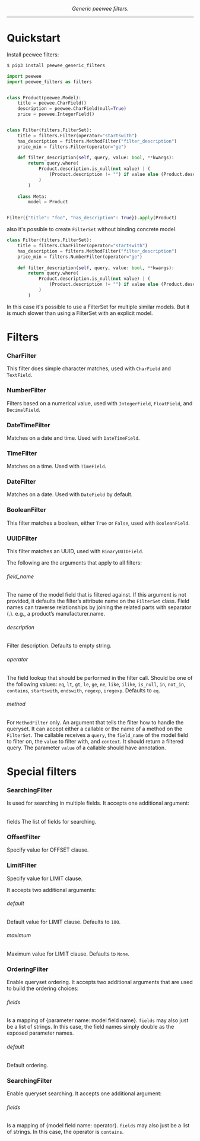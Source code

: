 <p align="center">
    <em>Generic peewee filters.</em>
</p>

---

# Quickstart

Install peewee filters:

```bash
$ pip3 install peewee_generic_filters
```


```python
import peewee
import peewee_filters as filters


class Product(peewee.Model):
    title = peewee.CharField()
    description = peewee.CharField(null=True)
    price = peewee.IntegerField()


class Filter(filters.FilterSet):
    title = filters.Filter(operator="startswith")
    has_description = filters.MethodFilter("filter_description")
    price_min = filters.Filter(operator="ge")
    
    def filter_description(self, query, value: bool, **kwargs):    
        return query.where(
            Product.description.is_null(not value) | (
                (Product.description != "") if value else (Product.description == "")
            )
        )
    
    class Meta:
        model = Product


Filter({"title": "foo", "has_description": True}).apply(Product)
```

also it's possible to create `FilterSet` without binding concrete model.  

```python
class Filter(filters.FilterSet):
    title = filters.CharFilter(operator="startswith")
    has_description = filters.MethodFilter("filter_description")
    price_min = filters.NumberFilter(operator="ge")
    
    def filter_description(self, query, value: bool, **kwargs):    
        return query.where(
            Product.description.is_null(not value) | (
                (Product.description != "") if value else (Product.description == "")
            )
        )
```

In this case it's possible to use a FilterSet for multiple similar models.
But it is much slower than using a FilterSet with an explicit model.   

# Filters

### CharFilter
This filter does simple character matches, used with `CharField` and `TextField`.

### NumberFilter
Filters based on a numerical value, used with `IntegerField`, `FloatField`, and `DecimalField`.

### DateTimeFilter
Matches on a date and time. Used with `DateTimeField`.

### TimeFilter
Matches on a time. Used with `TimeField`.

### DateFilter
Matches on a date. Used with `DateField` by default.

### BooleanFilter
This filter matches a boolean, either `True` or `False`, used with `BooleanField`.

### UUIDFilter
This filter matches an UUID, used with `BinaryUUIDField`.

The following are the arguments that apply to all filters:

###### field_name
The name of the model field that is filtered against. 
If this argument is not provided, it defaults the filter’s attribute name on the `FilterSet` class.
Field names can traverse relationships by joining the related parts with separator (.). e.g., a product’s manufacturer.name.

###### description 
Filter description. Defaults to empty string.

###### operator
The field lookup that should be performed in the filter call.
Should be one of the following values: `eq`, `lt`, `gt`, `le`, `ge`, `ne`, `like`, `ilike`, `is_null`, `in`, `not_in`, `contains`, `startswith`, `endswith`, `regexp`, `iregexp`. 
Defaults to `eq`.

###### method
For `MethodFilter` only.
An argument that tells the filter how to handle the queryset.
It can accept either a callable or the name of a method on the `FilterSet`. 
The callable receives a `query`, the `field_name` of the model field to filter on, the `value` to filter with, and `context`.
It should return a filtered query. The parameter `value` of a callable should have annotation.

# Special filters
### SearchingFilter
Is used for searching in multiple fields. It accepts one additional argument:

######
 fields
The list of fields for searching.

### OffsetFilter
Specify value for OFFSET clause. 

### LimitFilter
Specify value for LIMIT clause.

It accepts two additional arguments:

###### default
Default value for LIMIT clause.
Defaults to `100`.

###### maximum
Maximum value for LIMIT clause.
Defaults to `None`.

### OrderingFilter
Enable queryset ordering. It accepts two additional arguments that are used to build the ordering choices:

###### fields
Is a mapping of {parameter name: model field name}. `fields` may also just be a list of strings. In this case, the field names simply double as the exposed parameter names.

###### default
Default ordering.

### SearchingFilter
Enable queryset searching. It accepts one additional argument:

###### fields
Is a mapping of {model field name: operator}. `fields` may also just be a list of strings.
In this case, the operator is `contains`. 
